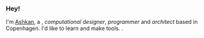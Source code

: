 ### Hey!

I'm [Ashkan](#), a , _computational designer_, _programmer_ and _architect_  based in Copenhagen. I'd like to learn and make tools. .